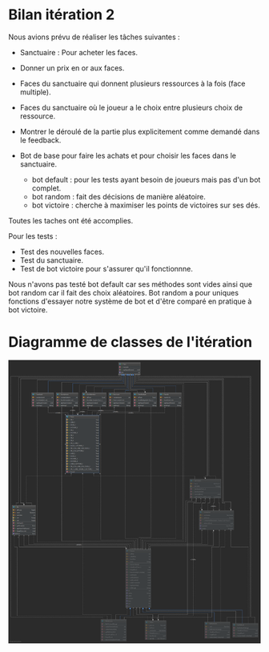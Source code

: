# Bilan itération 2

Nous avions prévu de réaliser les tâches suivantes :

* Sanctuaire : Pour acheter les faces.

* Donner un prix en or aux faces.

* Faces du sanctuaire qui donnent plusieurs ressources à la fois (face multiple).

* Faces du sanctuaire où le joueur a le choix entre plusieurs choix de ressource.

* Montrer le déroulé de la partie plus explicitement comme demandé dans le feedback.

* Bot de base pour faire les achats et pour choisir les faces dans le sanctuaire.
  * bot default : pour les tests ayant besoin de joueurs mais pas d'un bot complet.
  * bot random : fait des décisions de manière aléatoire.
  * bot victoire : cherche à maximiser les points de victoires sur ses dés.

Toutes les taches ont été accomplies.

Pour les tests :

* Test des nouvelles faces.
* Test du sanctuaire.
* Test de bot victoire pour s'assurer qu'il fonctionnne. 

Nous n'avons pas testé bot default car ses méthodes sont vides ainsi que bot random car il fait des choix aléatoires.
Bot random a pour uniques fonctions d'essayer notre système de bot et d'être comparé en pratique à bot victoire.

# Diagramme de classes de l'itération

![Diagram](Diagram-Iteration2-8-11.png)
